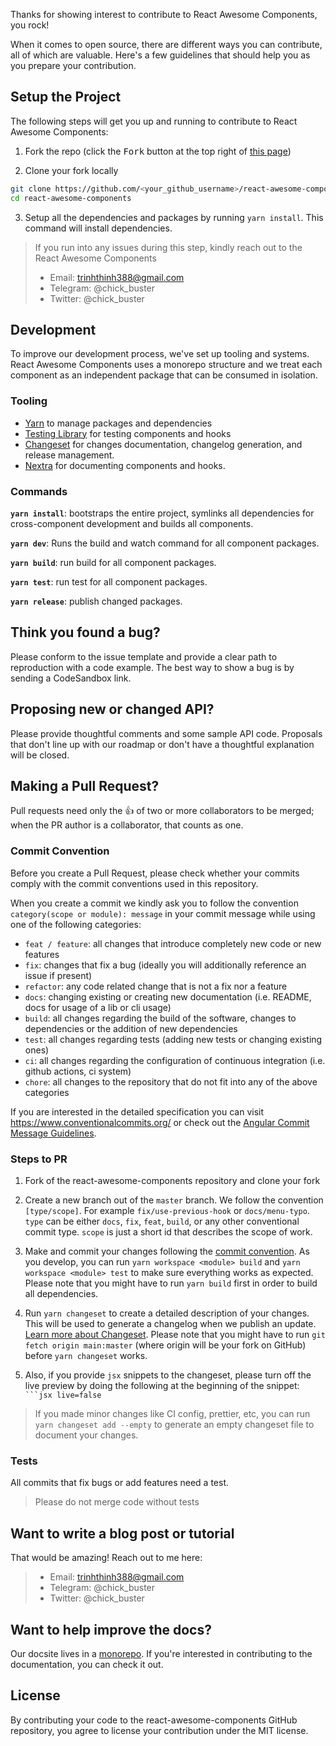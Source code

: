 Thanks for showing interest to contribute to React Awesome Components, you rock!

When it comes to open source, there are different ways you can contribute, all
of which are valuable. Here's a few guidelines that should help you as you
prepare your contribution.

## Setup the Project

The following steps will get you up and running to contribute to React Awesome Components:

1. Fork the repo (click the <kbd>Fork</kbd> button at the top right of
   [this page]([https://github.com/trinhthinh388/react-awesome-components](https://github.com/trinhthinh388/react-awesome-components)))

2. Clone your fork locally

```sh
git clone https://github.com/<your_github_username>/react-awesome-components.git
cd react-awesome-components
```

3. Setup all the dependencies and packages by running `yarn install`. This
   command will install dependencies.

> If you run into any issues during this step, kindly reach out to the React Awesome Components
> - Email: trinhthinh388@gmail.com
> - Telegram: @chick_buster
> - Twitter: @chick_buster

## Development

To improve our development process, we've set up tooling and systems. React Awesome Components
uses a monorepo structure and we treat each component as an independent package
that can be consumed in isolation.

### Tooling

- [Yarn](https://yarnpkg.com/) to manage packages and dependencies
- [Testing Library](https://testing-library.com/) for testing components and
  hooks
- [Changeset](https://github.com/atlassian/changesets) for changes
  documentation, changelog generation, and release management.
- [Nextra](https://nextra.site) for documenting components and hooks.

### Commands

**`yarn install`**: bootstraps the entire project, symlinks all dependencies for
cross-component development and builds all components.

**`yarn dev`**: Runs the build and watch command for all component packages.

**`yarn build`**: run build for all component packages.

**`yarn test`**: run test for all component packages.

**`yarn release`**: publish changed packages.

## Think you found a bug?

Please conform to the issue template and provide a clear path to reproduction
with a code example. The best way to show a bug is by sending a CodeSandbox
link.

## Proposing new or changed API?

Please provide thoughtful comments and some sample API code. Proposals that
don't line up with our roadmap or don't have a thoughtful explanation will be
closed.

## Making a Pull Request?

Pull requests need only the :+1: of two or more collaborators to be merged; when
the PR author is a collaborator, that counts as one.

### Commit Convention

Before you create a Pull Request, please check whether your commits comply with
the commit conventions used in this repository.

When you create a commit we kindly ask you to follow the convention
`category(scope or module): message` in your commit message while using one of
the following categories:

- `feat / feature`: all changes that introduce completely new code or new
  features
- `fix`: changes that fix a bug (ideally you will additionally reference an
  issue if present)
- `refactor`: any code related change that is not a fix nor a feature
- `docs`: changing existing or creating new documentation (i.e. README, docs for
  usage of a lib or cli usage)
- `build`: all changes regarding the build of the software, changes to
  dependencies or the addition of new dependencies
- `test`: all changes regarding tests (adding new tests or changing existing
  ones)
- `ci`: all changes regarding the configuration of continuous integration (i.e.
  github actions, ci system)
- `chore`: all changes to the repository that do not fit into any of the above
  categories

If you are interested in the detailed specification you can visit
https://www.conventionalcommits.org/ or check out the
[Angular Commit Message Guidelines](https://github.com/angular/angular/blob/22b96b9/CONTRIBUTING.md#-commit-message-guidelines).

### Steps to PR

1. Fork of the react-awesome-components repository and clone your fork

2. Create a new branch out of the `master` branch. We follow the convention
   `[type/scope]`. For example `fix/use-previous-hook` or `docs/menu-typo`. `type`
   can be either `docs`, `fix`, `feat`, `build`, or any other conventional
   commit type. `scope` is just a short id that describes the scope of work.

3. Make and commit your changes following the
   [commit convention](https://github.com//trinhthinh388/react-awesome-components/blob/master/CONTRIBUTING.md#commit-convention).
   As you develop, you can run `yarn workspace <module> build` and
   `yarn workspace <module> test` to make sure everything works as expected. Please
   note that you might have to run `yarn build` first in order to build all
   dependencies.

4. Run `yarn changeset` to create a detailed description of your changes. This
   will be used to generate a changelog when we publish an update.
   [Learn more about Changeset](https://github.com/atlassian/changesets/tree/master/packages/cli).
   Please note that you might have to run `git fetch origin main:master` (where
   origin will be your fork on GitHub) before `yarn changeset` works.
5. Also, if you provide `jsx` snippets to the changeset, please turn off the
   live preview by doing the following at the beginning of the snippet:
   ` ```jsx live=false`

> If you made minor changes like CI config, prettier, etc, you can run
> `yarn changeset add --empty` to generate an empty changeset file to document
> your changes.

### Tests

All commits that fix bugs or add features need a test.

> Please do not merge code without tests

## Want to write a blog post or tutorial

That would be amazing! Reach out to me here:
> - Email: trinhthinh388@gmail.com
> - Telegram: @chick_buster
> - Twitter: @chick_buster

## Want to help improve the docs?

Our docsite lives in a
[monorepo](https://github.com/trinhthinh388/react-awesome-components/apps/docs). If you're
interested in contributing to the documentation, you can check it out.

## License

By contributing your code to the react-awesome-components GitHub repository, you agree to
license your contribution under the MIT license.
